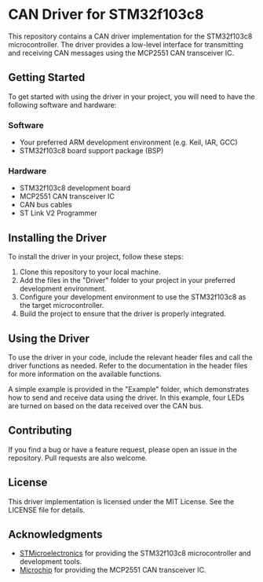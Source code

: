 # CAN Driver for STM32f103c8
This repository contains a CAN driver implementation for the STM32f103c8 microcontroller. The driver provides a low-level interface for transmitting and receiving CAN messages using the MCP2551 CAN transceiver IC.

## Getting Started
To get started with using the driver in your project, you will need to have the following software and hardware:

### Software
- Your preferred ARM development environment (e.g. Keil, IAR, GCC)
- STM32f103c8 board support package (BSP)
### Hardware
- STM32f103c8 development board
- MCP2551 CAN transceiver IC
- CAN bus cables
- ST Link V2 Programmer

## Installing the Driver
To install the driver in your project, follow these steps:

1. Clone this repository to your local machine.
2. Add the files in the "Driver" folder to your project in your preferred development environment.
3. Configure your development environment to use the STM32f103c8 as the target microcontroller.
4. Build the project to ensure that the driver is properly integrated.

## Using the Driver
To use the driver in your code, include the relevant header files and call the driver functions as needed. Refer to the documentation in the header files for more information on the available functions.

A simple example is provided in the "Example" folder, which demonstrates how to send and receive data using the driver. In this example, four LEDs are turned on based on the data received over the CAN bus.

## Contributing
If you find a bug or have a feature request, please open an issue in the repository. Pull requests are also welcome.

## License
This driver implementation is licensed under the MIT License. See the LICENSE file for details.

## Acknowledgments
- [STMicroelectronics](https://www.st.com/) for providing the STM32f103c8 microcontroller and development tools.
- [Microchip](https://www.microchip.com/) for providing the MCP2551 CAN transceiver IC.
